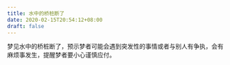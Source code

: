 ```yaml
---
title: 水中的桥桩断了
date: 2020-02-15T20:54:12+08:00
draft: false
---
```


梦见水中的桥桩断了，预示梦者可能会遇到突发性的事情或者与别人有争执，会有麻烦事发生，提醒梦者要小心谨慎应付。